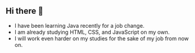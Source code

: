 ## Hi there 👋
- I have been learning Java recently for a job change.
- I am already studying HTML, CSS, and JavaScript on my own.
- I will work even harder on my studies for the sake of my job from now on.


<!--
**flyingrid1-maker/flyingrid1-maker** is a ✨ _special_ ✨ repository because its `README.md` (this file) appears on your GitHub profile.

Here are some ideas to get you started:

- 🔭 I’m currently working on 
- 🌱 I’m currently learning ...
- 👯 I’m looking to collaborate on ...
- 🤔 I’m looking for help with ...
- 💬 Ask me about ...
- 📫 How to reach me: ...
- 😄 Pronouns: ...
- ⚡ Fun fact: ...
-->

